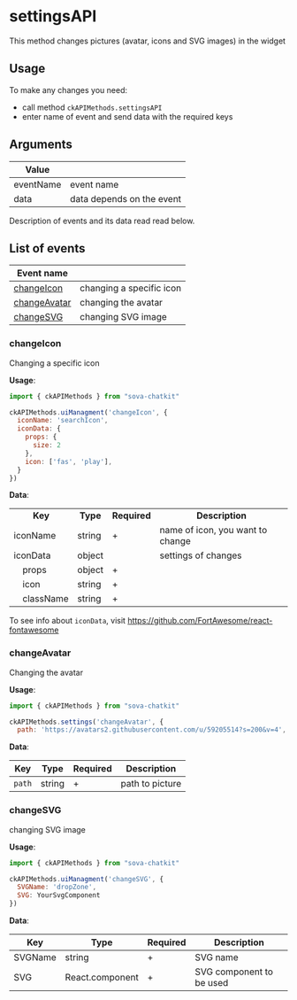 # settingsAPI
This method changes pictures (avatar, icons and SVG images) in the widget
 

## Usage
To make any changes you need:  

* call method `ckAPIMethods.settingsAPI`  
* enter name of event and send data with the required keys  


## Arguments
| Value          |                                 |
|----------------|---------------------------------|
| eventName      | event name                      |
| data           | data depends on the event       |

Description of events and its data read read below.


## List of events
| Event name                     |                          |
|--------------------------------|--------------------------|
| [changeIcon](#changeicon--)      | changing a specific icon |
| [changeAvatar](#changeavatar--)  | changing the avatar      |
| [changeSVG](#changesvg--)        | changing SVG image       |



### changeIcon
Changing a specific icon 

**Usage**:
```javascript
import { ckAPIMethods } from "sova-chatkit"

ckAPIMethods.uiManagment('changeIcon', {
  iconName: 'searchIcon',
  iconData: { 
    props: { 
      size: 2 
    }, 
    icon: ['fas', 'play'], 
  } 
})

```

**Data**:  

<table>
  <tr>
    <td colspan="2" align=center><b>Key</b></td>
    <td align=center><b>Type</b></td>
    <td align=center><b>Required</b></td>
    <td align=center><b>Description</b></td>
  </tr>
  <tr>
    <td colspan="2">iconName</td>
    <td>string</td>
    <td>+</td>
    <td>name of icon, you want to change</td>
  </tr>
  <tr>
    <td colspan="2">iconData</td>
    <td>object</td>
    <td></td>
    <td>settings of changes</td>
  </tr>
  <tr>
    <td></td>
    <td>props</td>
    <td>object</td>
    <td>+</td>
    <td></td>
  </tr>
  <tr>
    <td></td>
    <td>icon</td>
    <td>string</td>
    <td>+</td>
    <td></td>
  </tr>
  <tr>
    <td></td>
    <td>className</td>
    <td>string</td>
    <td>+</td>
    <td></td>
  </tr>
</table>

To see info about `iconData`, visit https://github.com/FortAwesome/react-fontawesome



### changeAvatar
Changing the avatar 
  
**Usage**:
```javascript
import { ckAPIMethods } from "sova-chatkit"

ckAPIMethods.settings('changeAvatar', {
  path: 'https://avatars2.githubusercontent.com/u/59205514?s=200&v=4',
```

**Data**:  

| Key             |   Type     | Required  |  Description       |
|-----------------|------------|-----------|--------------------|
| `path`          | string     |     +     | path to picture    |



### changeSVG
changing SVG image

**Usage**:
```javascript
import { ckAPIMethods } from "sova-chatkit"

ckAPIMethods.uiManagment('changeSVG', {
  SVGName: 'dropZone',
  SVG: YourSvgComponent
}) 
```

**Data**:

| Key             |   Type           | Required  |  Description              |
|-----------------|------------------|-----------|---------------------------|
| SVGName         | string           |     +     | SVG name                  |
| SVG             | React.component  |     +     | SVG component to be used  |
